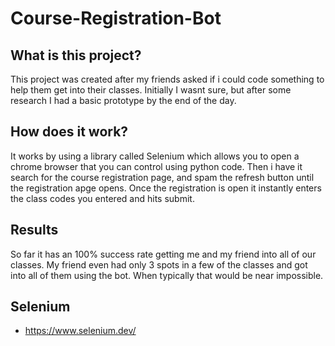 # Course-Registration-Bot

## What is this project?
This project was created after my friends asked if i could code something to help them get into their classes. Initially I wasnt sure, but after some research I had a basic prototype by the end of the day.

## How does it work?
It works by using a library called Selenium which allows you to open a chrome browser that you can control using python code. Then i have it search for the course registration page, and spam the refresh button until the registration apge opens. Once the registration is open it instantly enters the class codes you entered and hits submit.

## Results
So far it has an 100% success rate getting me and my friend into all of our classes. My friend even had only 3 spots in a few of the classes and got into all of them using the bot. When typically that would be near impossible.

## Selenium
- https://www.selenium.dev/
